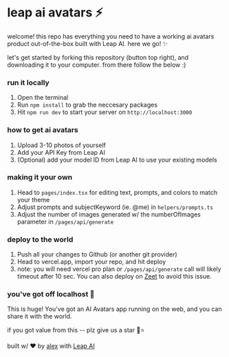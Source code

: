 # leap ai avatars ⚡️

welcome! this repo has everything you need to have a working ai avatars product out-of-the-box built with Leap AI. here we go! ✨

let's get started by forking this repository (button top right), and downloading it to your computer. from there follow the below :)

### run it locally

1. Open the terminal
2. Run `npm install` to grab the neccesary packages
3. Hit `npm run dev` to start your server on `http://localhost:3000`

### how to get ai avatars

1. Upload 3-10 photos of yourself
2. Add your API Key from Leap AI
3. (Optional) add your model ID from Leap AI to use your existing models

### making it your own

1. Head to `pages/index.tsx` for editing text, prompts, and colors to match your theme
2. Adjust prompts and subjectKeyword (ie. @me) in `helpers/prompts.ts`
3. Adjust the number of images generated w/ the numberOfImages parameter in `/pages/api/generate`

### deploy to the world

1. Push all your changes to Github (or another git provider)
2. Head to vercel.app, import your repo, and hit deploy
3. note: you will need vercel pro plan or `/pages/api/generate` call will likely timeout after 10 sec. You can also deploy on [Zeet](https://zeet.co/) to avoid this issue.

### you've got off localhost 👏

This is huge! You've got an AI Avatars app running on the web, and you can share it with the world.

if you got value from this -- plz give us a star 🙂⭐

built w/ ❤️ by [alex](https://twitter.com/thealexshaq) with [Leap AI](https://tryleap.ai)
